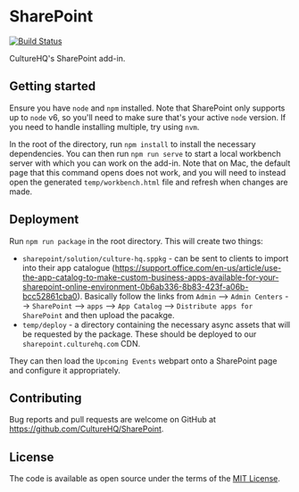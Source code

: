 # SharePoint

[![Build Status](https://travis-ci.com/CultureHQ/SharePoint.svg?branch=master)](https://travis-ci.com/CultureHQ/SharePoint)

CultureHQ's SharePoint add-in.

## Getting started

Ensure you have `node` and `npm` installed. Note that SharePoint only supports up to `node` v6, so you'll need to make sure that's your active `node` version. If you need to handle installing multiple, try using `nvm`.

In the root of the directory, run `npm install` to install the necessary dependencies. You can then run `npm run serve` to start a local workbench server with which you can work on the add-in. Note that on Mac, the default page that this command opens does not work, and you will need to instead open the generated `temp/workbench.html` file and refresh when changes are made.

## Deployment

Run `npm run package` in the root directory. This will create two things:

* `sharepoint/solution/culture-hq.sppkg` - can be sent to clients to import into their app catalogue (https://support.office.com/en-us/article/use-the-app-catalog-to-make-custom-business-apps-available-for-your-sharepoint-online-environment-0b6ab336-8b83-423f-a06b-bcc52861cba0). Basically follow the links from `Admin` --> `Admin Centers` --> `SharePoint` --> `apps` --> `App Catalog` --> `Distribute apps for SharePoint` and then upload the pacakge.
* `temp/deploy` - a directory containing the necessary async assets that will be requested by the package. These should be deployed to our `sharepoint.culturehq.com` CDN.

They can then load the `Upcoming Events` webpart onto a SharePoint page and configure it appropriately.

## Contributing

Bug reports and pull requests are welcome on GitHub at https://github.com/CultureHQ/SharePoint.

## License

The code is available as open source under the terms of the [MIT License](https://opensource.org/licenses/MIT).
